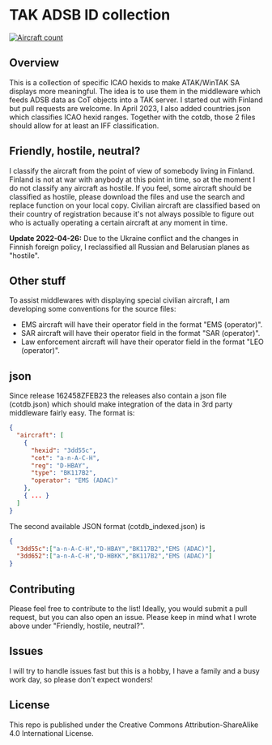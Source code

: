 # TAK ADSB ID collection

[![Aircraft count](https://img.shields.io/static/v1?label=Aircraft&message=3921&color=2ea44f)](https://github.com/sgofferj/TAK-ADSB-ID)
## Overview
This is a collection of specific ICAO hexids to make ATAK/WinTAK SA displays more meaningful. The idea is to use them in the middleware which feeds ADSB data as CoT objects into a TAK server.
I started out with Finland but pull requests are welcome.
In April 2023, I also added countries.json which classifies ICAO hexid ranges. Together with the cotdb, those 2 files should allow for at least an IFF classification.
## Friendly, hostile, neutral?
I classify the aircraft from the point of view of somebody living in Finland. Finland is not at war with anybody at this point in time, so at the moment I do not classify any aircraft as hostile. If you feel, some aircraft should be classified as hostile, please download the files and use the search and replace function on your local copy.
Civilian aircraft are classified based on their country of registration because it's not always possible to figure out who is actually operating a certain aircraft at any moment in time.

**Update 2022-04-26:** Due to the Ukraine conflict and the changes in Finnish foreign policy, I reclassified all Russian and Belarusian planes as "hostile".

## Other stuff
To assist middlewares with displaying special civilian aircraft, I am developing some conventions for the source files:
- EMS aircraft will have their operator field in the format "EMS (operator)".
- SAR aircraft will have their operator field in the format "SAR (operator)".
- Law enforcement aircraft will have their operator field in the format "LEO (operator)".
## json
Since release 162458ZFEB23 the releases also contain a json file (cotdb.json) which should make integration of the data in 3rd party middleware fairly easy. The format is:
```json
{
  "aircraft": [
    {
      "hexid": "3dd55c",
      "cot": "a-n-A-C-H",
      "reg": "D-HBAY",
      "type": "BK117B2",
      "operator": "EMS (ADAC)"
    },
    { ... }
  ]
}
```
The second available JSON format (cotdb_indexed.json) is
```json
{
  "3dd55c":["a-n-A-C-H","D-HBAY","BK117B2","EMS (ADAC)"],
  "3dd652":["a-n-A-C-H","D-HBKK","BK117B2","EMS (ADAC)"]
}

```
## Contributing
Please feel free to contribute to the list! Ideally, you would submit a pull request, but you can also open an issue. Please keep in mind what I wrote above under "Friendly, hostile, neutral?".
## Issues
I will try to handle issues fast but this is a hobby, I have a family and a busy work day, so please don't expect wonders!
## License
This repo is published under the Creative Commons Attribution-ShareAlike 4.0 International License.
